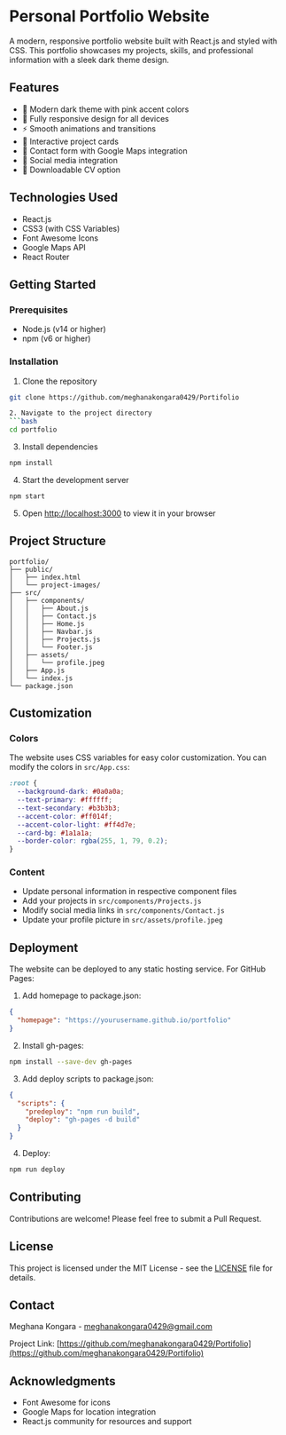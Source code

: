 # Personal Portfolio Website

A modern, responsive portfolio website built with React.js and styled with CSS. This portfolio showcases my projects, skills, and professional information with a sleek dark theme design.

## Features

- 🎨 Modern dark theme with pink accent colors
- 📱 Fully responsive design for all devices
- ⚡ Smooth animations and transitions
- 🎯 Interactive project cards
- 📝 Contact form with Google Maps integration
- 🔗 Social media integration
- 📄 Downloadable CV option

## Technologies Used

- React.js
- CSS3 (with CSS Variables)
- Font Awesome Icons
- Google Maps API
- React Router

## Getting Started

### Prerequisites

- Node.js (v14 or higher)
- npm (v6 or higher)

### Installation

1. Clone the repository
```bash
git clone https://github.com/meghanakongara0429/Portifolio

2. Navigate to the project directory
```bash
cd portfolio
```

3. Install dependencies
```bash
npm install
```

4. Start the development server
```bash
npm start
```

5. Open [http://localhost:3000](http://localhost:3000) to view it in your browser

## Project Structure

```
portfolio/
├── public/
│   ├── index.html
│   └── project-images/
├── src/
│   ├── components/
│   │   ├── About.js
│   │   ├── Contact.js
│   │   ├── Home.js
│   │   ├── Navbar.js
│   │   ├── Projects.js
│   │   └── Footer.js
│   ├── assets/
│   │   └── profile.jpeg
│   ├── App.js
│   └── index.js
└── package.json
```

## Customization

### Colors
The website uses CSS variables for easy color customization. You can modify the colors in `src/App.css`:

```css
:root {
  --background-dark: #0a0a0a;
  --text-primary: #ffffff;
  --text-secondary: #b3b3b3;
  --accent-color: #ff014f;
  --accent-color-light: #ff4d7e;
  --card-bg: #1a1a1a;
  --border-color: rgba(255, 1, 79, 0.2);
}
```

### Content
- Update personal information in respective component files
- Add your projects in `src/components/Projects.js`
- Modify social media links in `src/components/Contact.js`
- Update your profile picture in `src/assets/profile.jpeg`

## Deployment

The website can be deployed to any static hosting service. For GitHub Pages:

1. Add homepage to package.json:
```json
{
  "homepage": "https://yourusername.github.io/portfolio"
}
```

2. Install gh-pages:
```bash
npm install --save-dev gh-pages
```

3. Add deploy scripts to package.json:
```json
{
  "scripts": {
    "predeploy": "npm run build",
    "deploy": "gh-pages -d build"
  }
}
```

4. Deploy:
```bash
npm run deploy
```

## Contributing

Contributions are welcome! Please feel free to submit a Pull Request.

## License

This project is licensed under the MIT License - see the [LICENSE](LICENSE) file for details.

## Contact

Meghana Kongara - [meghanakongara0429@gmail.com](mailto:meghanakongara0429@gmail.com)

Project Link: [https://github.com/meghanakongara0429/Portifolio](https://github.com/meghanakongara0429/Portifolio)

## Acknowledgments

- Font Awesome for icons
- Google Maps for location integration
- React.js community for resources and support
